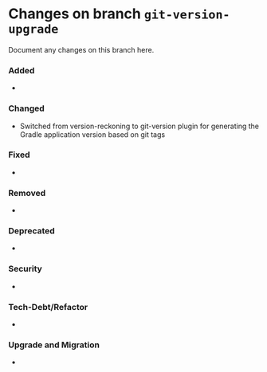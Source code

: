 # Changes on branch `git-version-upgrade`
Document any changes on this branch here.
### Added
- 

### Changed
- Switched from version-reckoning to git-version plugin for generating the Gradle application version based on git tags

### Fixed
- 

### Removed
- 

### Deprecated
- 

### Security
- 

### Tech-Debt/Refactor
- 

### Upgrade and Migration
- 
